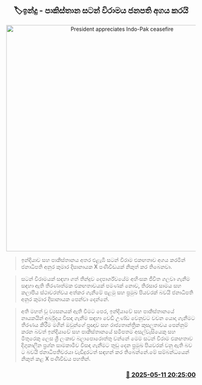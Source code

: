 <p align='center'><b><h2 align='center' title='President appreciates Indo-Pak ceasefire'>🏷ඉන්දු - පාකිස්තාන සටන් විරාමය ජනපති අගය කරයි</h2></b></p>
<p align='center'><img src='https://helakuru.sgp1.cdn.digitaloceanspaces.com/esana/images/lib/anura-president-new-thumb.jpg' width='600' alt='President appreciates Indo-Pak ceasefire'></p>

> ඉන්දියාව සහ පාකිස්තානය අතර එළැඹි සටන් විරාම එකඟතාව අගය කරමින් ජනාධිපති අනුර කුමාර දිසානායක X පණිවිඩයක් නිකුත් කර තිබෙනවා.

> සටන් විරාමයක් සඳහා ගත් තීන්දුව දෙපාර්ශ්වයේම අහිංසක ජීවිත ගලවා ගැනීම සඳහා ඇති තීරණාත්මක එකඟතාවයක් පමණක් නොව, තිරසාර සාමය සහ කලාපීය ස්ථාවරත්වය අත්කර ගැනීමේ පළමු සහ ප්‍රමුඛ පියවරක් බවයි ජනාධිපති අනුර කුමාර දිසානායක පෙන්වා දෙන්නේ.

> අති මහත් වූ ව්‍යසනයක් ඇති වීමට පෙර, ඉන්දියාවේ සහ පාකිස්තානයේ නායකයින් අර්බුදය විසඳා ගැනීම සඳහා වෙඩි උණ්ඩ වෙනුවට වචන යොදා ගැනීමට තීරණය කිරීම මගින් ඔවුන්ගේ ප්‍රඥාව සහ රාජ්‍යතාන්ත්‍රික කුසලතාවය පෙන්නුම් කරන බවත් ඉන්දියාවේ සහ පාකිස්තානයේ සමීපතම අසල්වැසියෙකු සහ මිතුරෙකු ලෙස ශ්‍රී ලංකාව බලාපොරොත්තු වන්නේ මෙම සටන් විරාම එකඟතාව දිගුකාලීන ප්‍රශ්න සාමකාමීව විසඳා ගැනීමට තුඩු දෙන ප්‍රමුඛ පියවරක් වනු ඇති බව​ට බවයි ජනාධිපතිවරයා වැඩිදුරටත් සඳහන් කර තිබෙන්නේ.‍මේ සම්බන්ධයෙන් නිකුත් කළ X පණිවිඩය පහතින්.



<h3 align='right'><a href='https://www.helakuru.lk/esana/p/110018/'>📅 2025-05-11 20:25:00</a></h3>
